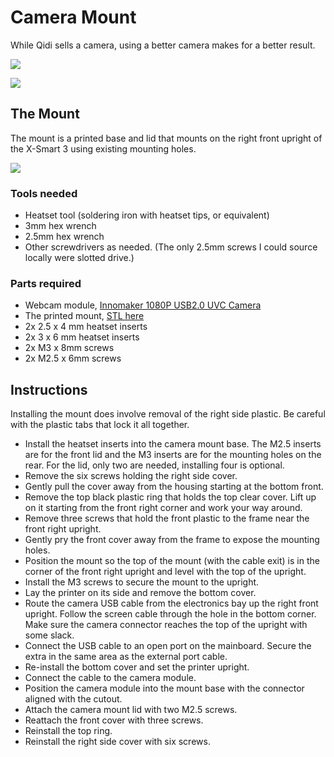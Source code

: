 # Camera Mount

While Qidi sells a camera, using a better camera makes for a better
result.

![](images/camera-mounted.jpg)

![](images/fluidd-camera.jpg)

## The Mount

The mount is a printed base and lid that mounts on the right front
upright of the X-Smart 3 using existing mounting holes.

![](images/mount-parts.jpg)

### Tools needed

- Heatset tool (soldering iron with heatset tips, or equivalent)
- 3mm hex wrench
- 2.5mm hex wrench
- Other screwdrivers as needed. (The only 2.5mm screws I could source
  locally were slotted drive.)

### Parts required

- Webcam module, [Innomaker 1080P USB2.0 UVC
  Camera](https://a.co/d/d5Mff7J)
- The printed mount, [STL here](camera-mount.stl)
- 2x 2.5 x 4 mm heatset inserts
- 2x 3 x 6 mm heatset inserts
- 2x M3 x 8mm screws
- 2x M2.5 x 6mm screws

## Instructions

Installing the mount does involve removal of the right side plastic. Be
careful with the plastic tabs that lock it all together.

- Install the heatset inserts into the camera mount base. The M2.5
  inserts are for the front lid and the M3 inserts are for the mounting
  holes on the rear. For the lid, only two are needed, installing four
  is optional.
- Remove the six screws holding the right side cover.
- Gently pull the cover away from the housing starting at the bottom
  front.
- Remove the top black plastic ring that holds the top clear cover. Lift
  up on it starting from the front right corner and work your way
  around.
- Remove three screws that hold the front plastic to the frame near the
  front right upright.
- Gently pry the front cover away from the frame to expose the mounting
  holes.
- Position the mount so the top of the mount (with the cable exit) is in
  the corner of the front right upright and level with the top of the
  upright.
- Install the M3 screws to secure the mount to the upright.
- Lay the printer on its side and remove the bottom cover.
- Route the camera USB cable from the electronics bay up the right front
  upright. Follow the screen cable through the hole in the bottom
  corner. Make sure the camera connector reaches the top of the upright
  with some slack.
- Connect the USB cable to an open port on the mainboard. Secure the
  extra in the same area as the external port cable.
- Re-install the bottom cover and set the printer upright.
- Connect the cable to the camera module.
- Position the camera module into the mount base with the connector
  aligned with the cutout.
- Attach the camera mount lid with two M2.5 screws.
- Reattach the front cover with three screws.
- Reinstall the top ring.
- Reinstall the right side cover with six screws.
